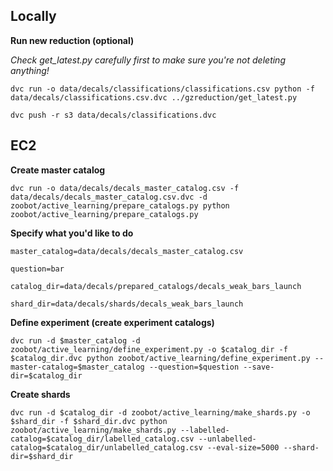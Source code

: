 
## Locally

**Run new reduction (optional)**

*Check get_latest.py carefully first to make sure you're not deleting anything!*

`dvc run -o data/decals/classifications/classifications.csv python -f data/decals/classifications.csv.dvc ../gzreduction/get_latest.py`

`dvc push -r s3 data/decals/classifications.dvc`

## EC2

**Create master catalog**

`dvc run -o data/decals/decals_master_catalog.csv -f data/decals/decals_master_catalog.csv.dvc -d zoobot/active_learning/prepare_catalogs.py python zoobot/active_learning/prepare_catalogs.py`

**Specify what you'd like to do**

`master_catalog=data/decals/decals_master_catalog.csv`

`question=bar`

`catalog_dir=data/decals/prepared_catalogs/decals_weak_bars_launch`

`shard_dir=data/decals/shards/decals_weak_bars_launch`

**Define experiment (create experiment catalogs)**

`dvc run -d $master_catalog -d zoobot/active_learning/define_experiment.py -o $catalog_dir -f $catalog_dir.dvc python zoobot/active_learning/define_experiment.py --master-catalog=$master_catalog --question=$question --save-dir=$catalog_dir`

**Create shards**

`dvc run -d $catalog_dir -d zoobot/active_learning/make_shards.py -o $shard_dir -f $shard_dir.dvc python zoobot/active_learning/make_shards.py --labelled-catalog=$catalog_dir/labelled_catalog.csv --unlabelled-catalog=$catalog_dir/unlabelled_catalog.csv --eval-size=5000 --shard-dir=$shard_dir`